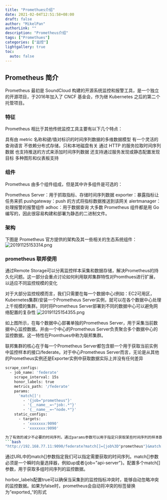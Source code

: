 ```yaml
---
title: "Promethues介绍"
date: 2021-02-04T12:51:58+08:00
draft: false
author: "MikelPan"
authorLink: ""
description: "Prometheus介绍"
tags: ["Promethues"]
categories: ["监控"]
lightgallery: true
toc:
  auto: false
---
```


## Prometheus 简介
Prometheus 最初是 SoundCloud 构建的开源系统监控和报警工具，是一个独立的开源项目，于2016年加入了 CNCF 基金会，作为继 Kubernetes 之后的第二个托管项目。
### 特征
Prometheus 相比于其他传统监控工具主要有以下几个特点：

具有由 metric 名称和键/值对标识的时间序列数据的多维数据模型
有一个灵活的查询语言
不依赖分布式存储，只和本地磁盘有关
通过 HTTP 的服务拉取时间序列数据
也支持推送的方式来添加时间序列数据
还支持通过服务发现或静态配置发现目标
多种图形和仪表板支持
### 组件
Prometheus 由多个组件组成，但是其中许多组件是可选的：

Prometheus Server：用于抓取指标、存储时间序列数据
exporter：暴露指标让任务来抓
pushgateway：push 的方式将指标数据推送到该网关
alertmanager：处理报警的报警组件
adhoc：用于数据查询
大多数 Prometheus 组件都是用 Go 编写的，因此很容易构建和部署为静态的二进制文件。
### 架构
下图是 Prometheus 官方提供的架构及其一些相关的生态系统组件：
![20191125153314.png](https://i.loli.net/2019/11/25/FRnrWzNPwm4eyZJ.png)
### prometheus 联邦使用
通过Remote Storage可以分离监控样本采集和数据存储，解决Prometheus的持久化问题。这一部分会重点讨论如何利用联邦集群特性对Promthues进行扩展，以适应不同监控规模的变化

对于大部分监控规模而言，我们只需要在每一个数据中心(例如：EC2可用区，Kubernetes集群)安装一个Prometheus Server实例，就可以在各个数据中心处理上千规模的集群。同时将Prometheus Server部署到不同的数据中心可以避免网络配置的复杂性
![20191125154355.png](https://i.loli.net/2019/11/25/BhjaxmdLnIWOqef.png)

如上图所示，在每个数据中心部署单独的Prometheus Server，用于采集当前数据中心监控数据。并由一个中心的Prometheus Server负责聚合多个数据中心的监控数据。这一特性在Promthues中称为联邦集群。

联邦集群的核心在于每一个Prometheus Server都包含额一个用于获取当前实例中监控样本的接口/federate。对于中心Prometheus Server而言，无论是从其他的Prometheus实例还是Exporter实例中获取数据实际上并没有任何差异

```bash
scrape_configs:
  - job_name: 'federate'
    scrape_interval: 15s
    honor_labels: true
    metrics_path: '/federate'
    params:
      'match[]':
        - '{job="prometheus"}'
        - '{__name__=~"job:.*"}'
        - '{__name__=~"node.*"}'
    static_configs:
      - targets:
        - 'xxxxxxx:9090'
        - 'xxxxxxx:9090'

为了有效的减少不必要的时间序列，通过params参数可以用于指定只获取某些时间序列的样本数据，例如
```bash
"http://192.168.77.11:9090/federate?match[]={job%3D"prometheus"}&match[]={__name__%3D~"job%3A.*"}&match[]={__name__%3D~"node.*"}"
```
通过URL中的match[]参数指定我们可以指定需要获取的时间序列。match[]参数必须是一个瞬时向量选择器，例如up或者{job="api-server"}。配置多个match[]参数，用于获取多组时间序列的监控数据。

horbor_labels配置true可以确保当采集到的监控指标冲突时，能够自动忽略冲突的监控数据。如果为false时，prometheus会自动将冲突的标签替换为”exported_“的形式

